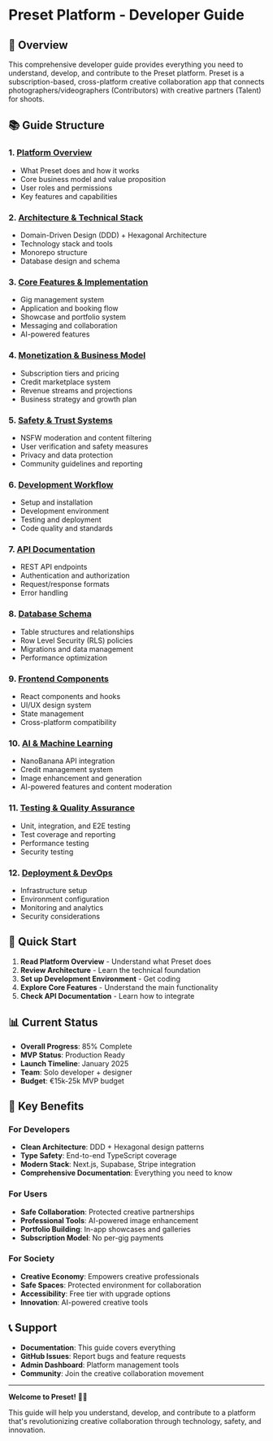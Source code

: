 # Preset Platform - Developer Guide

## 🎯 Overview

This comprehensive developer guide provides everything you need to understand, develop, and contribute to the Preset platform. Preset is a subscription-based, cross-platform creative collaboration app that connects photographers/videographers (Contributors) with creative partners (Talent) for shoots.

## 📚 Guide Structure

### 1. [Platform Overview](./01-Platform-Overview.md)
- What Preset does and how it works
- Core business model and value proposition
- User roles and permissions
- Key features and capabilities

### 2. [Architecture & Technical Stack](./02-Architecture-Technical-Stack.md)
- Domain-Driven Design (DDD) + Hexagonal Architecture
- Technology stack and tools
- Monorepo structure
- Database design and schema

### 3. [Core Features & Implementation](./03-Core-Features-Implementation.md)
- Gig management system
- Application and booking flow
- Showcase and portfolio system
- Messaging and collaboration
- AI-powered features

### 4. [Monetization & Business Model](./04-Monetization-Business-Model.md)
- Subscription tiers and pricing
- Credit marketplace system
- Revenue streams and projections
- Business strategy and growth plan

### 5. [Safety & Trust Systems](./05-Safety-Trust-Systems.md)
- NSFW moderation and content filtering
- User verification and safety measures
- Privacy and data protection
- Community guidelines and reporting

### 6. [Development Workflow](./06-Development-Workflow.md)
- Setup and installation
- Development environment
- Testing and deployment
- Code quality and standards

### 7. [API Documentation](./07-API-Documentation.md)
- REST API endpoints
- Authentication and authorization
- Request/response formats
- Error handling

### 8. [Database Schema](./08-Database-Schema.md)
- Table structures and relationships
- Row Level Security (RLS) policies
- Migrations and data management
- Performance optimization

### 9. [Frontend Components](./09-Frontend-Components.md)
- React components and hooks
- UI/UX design system
- State management
- Cross-platform compatibility

### 10. [AI & Machine Learning](./10-AI-Machine-Learning.md)
- NanoBanana API integration
- Credit management system
- Image enhancement and generation
- AI-powered features and content moderation

### 11. [Testing & Quality Assurance](./11-Testing-Quality-Assurance.md)
- Unit, integration, and E2E testing
- Test coverage and reporting
- Performance testing
- Security testing

### 12. [Deployment & DevOps](./12-Deployment-DevOps.md)
- Infrastructure setup
- Environment configuration
- Monitoring and analytics
- Security considerations

## 🚀 Quick Start

1. **Read Platform Overview** - Understand what Preset does
2. **Review Architecture** - Learn the technical foundation
3. **Set up Development Environment** - Get coding
4. **Explore Core Features** - Understand the main functionality
5. **Check API Documentation** - Learn how to integrate

## 📊 Current Status

- **Overall Progress**: 85% Complete
- **MVP Status**: Production Ready
- **Launch Timeline**: January 2025
- **Team**: Solo developer + designer
- **Budget**: €15k-25k MVP budget

## 🎯 Key Benefits

### For Developers
- **Clean Architecture**: DDD + Hexagonal design patterns
- **Type Safety**: End-to-end TypeScript coverage
- **Modern Stack**: Next.js, Supabase, Stripe integration
- **Comprehensive Documentation**: Everything you need to know

### For Users
- **Safe Collaboration**: Protected creative partnerships
- **Professional Tools**: AI-powered image enhancement
- **Portfolio Building**: In-app showcases and galleries
- **Subscription Model**: No per-gig payments

### For Society
- **Creative Economy**: Empowers creative professionals
- **Safe Spaces**: Protected environment for collaboration
- **Accessibility**: Free tier with upgrade options
- **Innovation**: AI-powered creative tools

## 📞 Support

- **Documentation**: This guide covers everything
- **GitHub Issues**: Report bugs and feature requests
- **Admin Dashboard**: Platform management tools
- **Community**: Join the creative collaboration movement

---

**Welcome to Preset!** 🎨✨

This guide will help you understand, develop, and contribute to a platform that's revolutionizing creative collaboration through technology, safety, and innovation.
